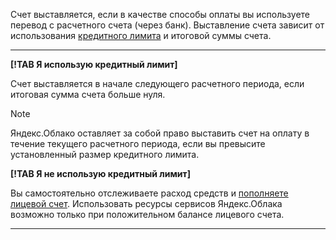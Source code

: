 Счет выставляется, если в качестве способы оплаты вы используете перевод с расчетного счета (через банк). Выставление счета зависит от использования [кредитного лимита](../concepts/credit-limit.md) и итоговой суммы счета.

  ---  
      
 **[!TAB Я использую кредитный лимит]**
 
 Счет выставляется в начале следующего расчетного периода, если итоговая сумма счета больше нуля.
 
 > [!NOTE]
 >
 > Яндекс.Облако оставляет за собой право выставить счет на оплату в течение текущего расчетного периода, если вы превысите установленный размер кредитного лимита.
 >

        
 **[!TAB Я не использую кредитный лимит]**
 
 Вы самостоятельно отслеживаете расход средств и [пополняете лицевой счет](../operations/pay-the-bill.md). Использовать ресурсы сервисов Яндекс.Облака возможно только при положительном балансе лицевого счета. 
       
  ---   

